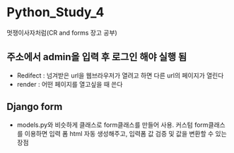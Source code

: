 # Python_Study_4
멋쟁이사자처럼(CR and forms 장고 공부)

## 주소에서 admin을 입력 후 로그인 해야 실행 됨

 - Redifect : 넘겨받은 url을 웹브라우저가 열려고 하면 다른 url의 페이지가 열린다
 - render : 어떤 페이지를 열고싶을 때 쓴다

## Django form
 - models.py와 비슷하게 클래스로 form클래스를 만들어 사용. 커스텀 form클래스를 이용하면
입력 폼 html 자동 생성해주고, 입력폼 값 검증 및 값을 변환할 수 있는 장점
